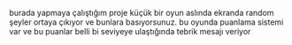 burada yapmaya çalıştığım proje küçük bir oyun aslında ekranda random şeyler ortaya çıkıyor ve bunlara basıyorsunuz. bu oyunda puanlama sistemi var ve bu puanlar belli bi seviyeye ulaştığında tebrik mesajı veriyor 
